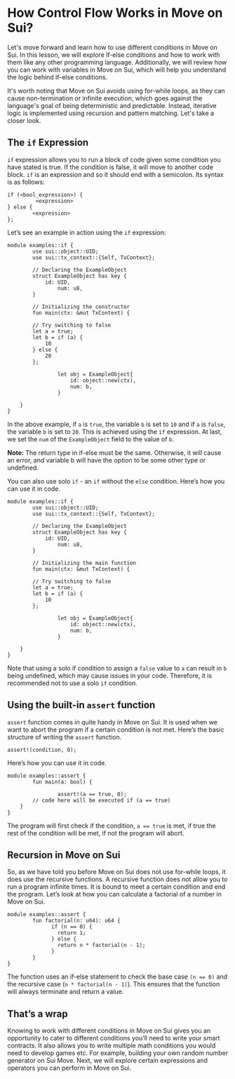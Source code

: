 # How Control Flow Works in Move on Sui?

Let's move forward and learn how to use different conditions in Move on Sui. In this lesson, we will explore if-else conditions and how to work with them like any other programming language. Additionally, we will review how you can work with variables in Move on Sui, which will help you understand the logic behind if-else conditions.

It's worth noting that Move on Sui avoids using for-while loops, as they can cause non-termination or infinite execution, which goes against the language's goal of being deterministic and predictable. Instead, iterative logic is implemented using recursion and pattern matching. Let's take a closer look.

## The `if` Expression

`if` expression allows you to run a block of code given some condition you have stated is true. If the condition is false, it will move to another code block. `if` is an expression and so it should end with a semicolon. Its syntax is as follows: 

```
if (<bool_expression>) {
		 <expression> 
} else {
		<expression>
};
```

Let’s see an example in action using the `if` expression: 

```
module examples::if {
		use sui::object::UID;
		use sui::tx_context::{Self, TxContext};
		 
		// Declaring the ExampleObject
		struct ExampleObject has key {
		    id: UID,
				num: u8,
		}

		// Initializing the constructor
		fun main(ctx: &mut TxContext) {

        // Try switching to false
        let a = true;
        let b = if (a) {
            10
        } else { 
            20
        };
				
				let obj = ExampleObject{
					id: object::new(ctx),
					num: b,
				}
        
    }
}
```

In the above example, if `a` is `true`, the variable `b` is set to `10` and if `a` is `false`, the variable `b` is set to `20`. This is achieved using the `if` expression. At last, we set the `num` of the `ExampleObject` field to the value of `b`.

**Note:** The return type in if-else must be the same. Otherwise, it will cause an error, and variable b will have the option to be some other type or undefined.

You can also use solo `if` - an `if` without the `else` condition. Here’s how you can use it in code.

```
module examples::if {
		use sui::object::UID;
		use sui::tx_context::{Self, TxContext};
		 
		// Declaring the ExampleObject
		struct ExampleObject has key {
		    id: UID,
				num: u8,
		}

		// Initializing the main function
		fun main(ctx: &mut TxContext) {

        // Try switching to false
        let a = true;
        let b = if (a) {
            10
        };
				
				let obj = ExampleObject{
					id: object::new(ctx),
					num: b,
				}
        
    }
}
```

Note that using a solo if condition to assign a `false` value to `a` can result in `b` being undefined, which may cause issues in your code. Therefore, it is recommended not to use a solo `if` condition.

## Using the built-in `assert` function

`assert` function comes in quite handy in Move on Sui. It is used when we want to abort the program if a certain condition is not met. Here’s the basic structure of writing the `assert` function.

```
assert!(condition, 0);
```

Here’s how you can use it in code.

```
module examples::assert {
		fun main(a: bool) {

				assert!(a == true, 0);
        // code here will be executed if (a == true)
    }
}
```

The program will first check if the condition, `a == true` is met, if true the rest of the condition will be met, if not the program will abort.

## Recursion in Move on Sui

So, as we have told you before Move on Sui does not use for-while loops, it does use the recursive functions. A recursive function does not allow you to run a program infinite times. It is bound to meet a certain condition and end the program. Let’s look at how you can calculate a factorial of a number in Move on Sui.

```
module examples::assert {
		fun factorial(n: u64): u64 {
			  if (n == 0) {
			    return 1;
			  } else {
			    return n * factorial(n - 1);
			  }
		}
}
```

The function uses an if-else statement to check the base case `(n == 0)` and the recursive case (`n * factorial(n - 1)`). This ensures that the function will always terminate and return a value.

## That’s a wrap

Knowing to work with different conditions in Move on Sui gives you an opportunity to cater to different conditions you’ll need to write your smart contracts. It also allows you to write multiple math conditions you would need to develop games etc. For example, building your own random number generator on Sui Move. Next, we will explore certain expressions and operators you can perform in Move on Sui.